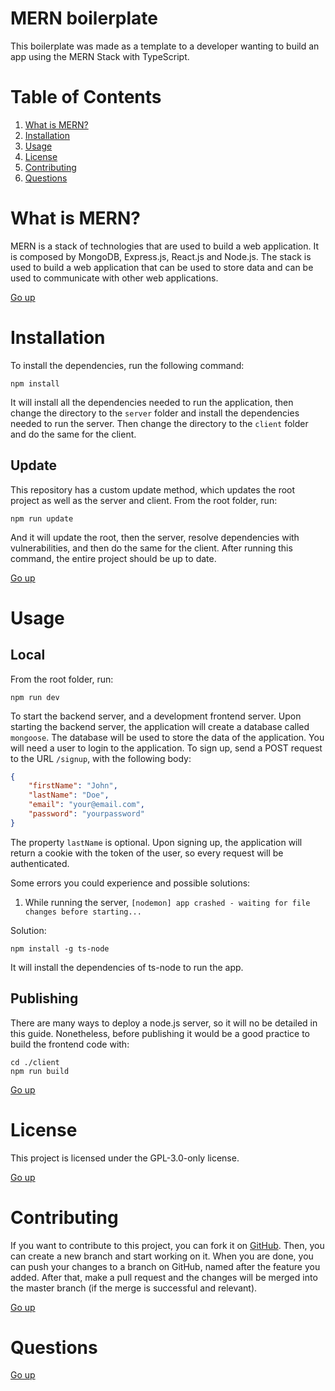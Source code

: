 # MERN boilerplate

This boilerplate was made as a template to a developer wanting to build an app using the MERN Stack with TypeScript.

# Table of Contents

1. [What is MERN?](#what-is-mern)
1. [Installation](#installation)
1. [Usage](#usage)
1. [License](#license)
1. [Contributing](#contributing)
1. [Questions](#questions)

# What is MERN?

MERN is a stack of technologies that are used to build a web application. It is composed by MongoDB, Express.js, React.js and Node.js. The stack is used to build a web application that can be used to store data and can be used to communicate with other web applications.

[Go up](#table-of-contents)

# Installation

To install the dependencies, run the following command:

```
npm install
```

It will install all the dependencies needed to run the application, then change the directory to the `server` folder and install the dependencies needed to run the server. Then change the directory to the `client` folder and do the same for the client.

## Update

This repository has a custom update method, which updates the root project as well as the server and client. From the root folder, run:

```
npm run update
```

And it will update the root, then the server, resolve dependencies with vulnerabilities, and then do the same for the client. After running this command, the entire project should be up to date.


[Go up](#table-of-contents)

# Usage

## Local

From the root folder, run:

```
npm run dev
```

To start the backend server, and a development frontend server. Upon starting the backend server, the application will create a database called `mongoose`. The database will be used to store the data of the application. You will need a user to login to the application. To sign up, send a POST request to the URL `/signup`, with the following body:

```json
{
    "firstName": "John",
    "lastName": "Doe",
    "email": "your@email.com",
    "password": "yourpassword"
}
```

The property `lastName` is optional. Upon signing up, the application will return a cookie with the token of the user, so every request will be authenticated.

Some errors you could experience and possible solutions:

1. While running the server, `[nodemon] app crashed - waiting for file changes before starting...`

Solution:

```
npm install -g ts-node
```

It will install the dependencies of ts-node to run the app.

## Publishing

There are many ways to deploy a node.js server, so it will no be detailed in this guide. Nonetheless, before publishing it would be a good practice to build the frontend code with:

```
cd ./client
npm run build
```

[Go up](#table-of-contents)

# License

This project is licensed under the GPL-3.0-only license.

[Go up](#table-of-contents)

# Contributing

If you want to contribute to this project, you can fork it on [GitHub](https://github.com/AdrianCarreno/MERN-Boilerplate). Then, you can create a new branch and start working on it. When you are done, you can push your changes to a branch on GitHub, named after the feature you added. After that, make a pull request and the changes will be merged into the master branch (if the merge is successful and relevant).

[Go up](#table-of-contents)

# Questions

[Go up](#table-of-contents)
